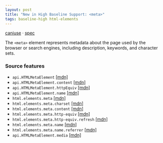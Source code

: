 ```yaml
---
layout: post
title: "New in High Baseline Support: <meta>"
tags: baseline-high html-elements
---
```


[caniuse](https://caniuse.com/?search=meta) · [spec](https://html.spec.whatwg.org/multipage/semantics.html#meta)

The `<meta>` element represents metadata about the page used by the browser or search engines, including description, keywords, and character sets.

### Source features

- ``api.HTMLMetaElement`` [[mdn]](https://https://developer.mozilla.org/en-US/search?q=api.HTMLMetaElement)
- ``api.HTMLMetaElement.content`` [[mdn]](https://https://developer.mozilla.org/en-US/search?q=api.HTMLMetaElement.content)
- ``api.HTMLMetaElement.httpEquiv`` [[mdn]](https://https://developer.mozilla.org/en-US/search?q=api.HTMLMetaElement.httpEquiv)
- ``api.HTMLMetaElement.name`` [[mdn]](https://https://developer.mozilla.org/en-US/search?q=api.HTMLMetaElement.name)
- ``html.elements.meta`` [[mdn]](https://https://developer.mozilla.org/en-US/search?q=html.elements.meta)
- ``html.elements.meta.charset`` [[mdn]](https://https://developer.mozilla.org/en-US/search?q=html.elements.meta.charset)
- ``html.elements.meta.content`` [[mdn]](https://https://developer.mozilla.org/en-US/search?q=html.elements.meta.content)
- ``html.elements.meta.http-equiv`` [[mdn]](https://https://developer.mozilla.org/en-US/search?q=html.elements.meta.http-equiv)
- ``html.elements.meta.http-equiv.refresh`` [[mdn]](https://https://developer.mozilla.org/en-US/search?q=html.elements.meta.http-equiv.refresh)
- ``html.elements.meta.name`` [[mdn]](https://https://developer.mozilla.org/en-US/search?q=html.elements.meta.name)
- ``html.elements.meta.name.referrer`` [[mdn]](https://https://developer.mozilla.org/en-US/search?q=html.elements.meta.name.referrer)
- ``api.HTMLMetaElement.media`` [[mdn]](https://https://developer.mozilla.org/en-US/search?q=api.HTMLMetaElement.media)
